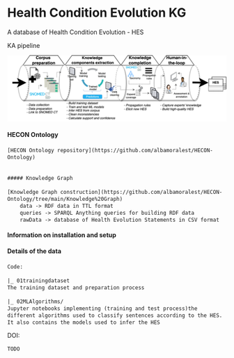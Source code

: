 # Health Condition Evolution KG
 A database of Health Condition Evolution - HES
 
 KA pipeline
 
 ![Knowledge acquisition pipeline](/assets/KApipeline.png?raw=true "KA pipeline")
 

#### HECON Ontology

    [HECON Ontology repository](https://github.com/albamoralest/HECON-Ontology)
    
    
    ##### Knowledge Graph
    
    [Knowledge Graph construction](https://github.com/albamoralest/HECON-Ontology/tree/main/Knowledge%20Graph)
        data -> RDF data in TTL format
        queries -> SPARQL Anything queries for building RDF data
        rawData -> database of Health Evolution Statements in CSV format

#### Information on installation and setup


#### Details of the data

    Code:
    
    |_ 01trainingdataset
    The training dataset and preparation process
    
    |_ 02MLAlgorithms/
    Jupyter notebooks implementing (training and test process)the different algorithms used to classify sentences according to the HES.
    It also contains the models used to infer the HES
    

DOI:

    TODO